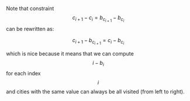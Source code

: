 Note that constraint $$c_{i+1}-c_{i} = b_{c_{i+1}}-b_{c_i}$$ can be rewritten as:

$$c_{i+1} - b_{c_{i+1}} = c_{i} - b_{c_i}$$

which is nice because it means that we can compute $$i - b_i$$ for each index $$i$$ and cities with the same value can always be all visited (from left to right).
